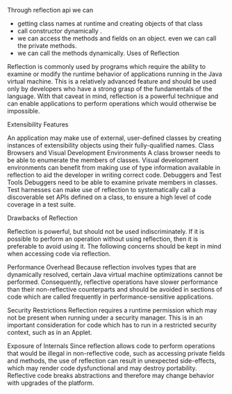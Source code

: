 Through reflection api we can 
  * getting class names at runtime and creating objects of that class
  * call constructor dynamically .
  * we can access the methods and fields on an object. even we can call the private methods.
  * we can call the methods dynamically.
  Uses of Reflection

Reflection is commonly used by programs which require the ability to examine or modify the runtime behavior of applications running in the Java virtual machine. This is a relatively advanced feature and should be used only by developers who have a strong grasp of the fundamentals of the language. With that caveat in mind, reflection is a powerful technique and can enable applications to perform operations which would otherwise be impossible.

Extensibility Features

An application may make use of external, user-defined classes by creating instances of extensibility objects using their fully-qualified names. Class Browsers and Visual Development Environments A class browser needs to be able to enumerate the members of classes. Visual development environments can benefit from making use of type information available in reflection to aid the developer in writing correct code. Debuggers and Test Tools Debuggers need to be able to examine private members in classes. Test harnesses can make use of reflection to systematically call a discoverable set APIs defined on a class, to ensure a high level of code coverage in a test suite.

Drawbacks of Reflection

Reflection is powerful, but should not be used indiscriminately. If it is possible to perform an operation without using reflection, then it is preferable to avoid using it. The following concerns should be kept in mind when accessing code via reflection.

Performance Overhead
Because reflection involves types that are dynamically resolved, certain Java virtual machine optimizations cannot be performed. Consequently, reflective operations have slower performance than their non-reflective counterparts and should be avoided in sections of code which are called frequently in performance-sensitive applications.

Security Restrictions
Reflection requires a runtime permission which may not be present when running under a security manager. This is in an important consideration for code which has to run in a restricted security context, such as in an Applet.

Exposure of Internals
Since reflection allows code to perform operations that would be illegal in non-reflective code, such as accessing private fields and methods, the use of reflection can result in unexpected side-effects, which may render code dysfunctional and may destroy portability. Reflective code breaks abstractions and therefore may change behavior with upgrades of the platform.
   